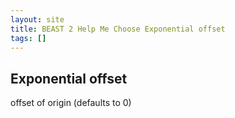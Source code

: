 ```yaml
---
layout: site
title: BEAST 2 Help Me Choose Exponential offset
tags: []
---
```


## Exponential offset

offset of origin (defaults to 0)
